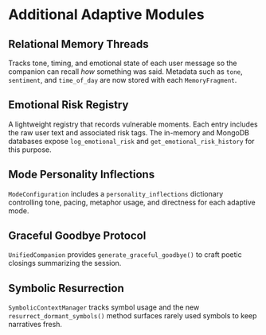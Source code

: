 # Additional Adaptive Modules

## Relational Memory Threads
Tracks tone, timing, and emotional state of each user message so the companion can recall *how* something was said. Metadata such as `tone`, `sentiment`, and `time_of_day` are now stored with each `MemoryFragment`.

## Emotional Risk Registry
A lightweight registry that records vulnerable moments. Each entry includes the raw user text and associated risk tags. The in-memory and MongoDB databases expose `log_emotional_risk` and `get_emotional_risk_history` for this purpose.

## Mode Personality Inflections
`ModeConfiguration` includes a `personality_inflections` dictionary controlling tone, pacing, metaphor usage, and directness for each adaptive mode.

## Graceful Goodbye Protocol
`UnifiedCompanion` provides `generate_graceful_goodbye()` to craft poetic closings summarizing the session.

## Symbolic Resurrection
`SymbolicContextManager` tracks symbol usage and the new `resurrect_dormant_symbols()` method surfaces rarely used symbols to keep narratives fresh.
